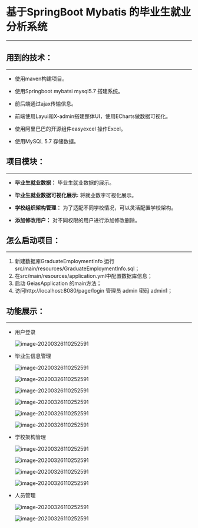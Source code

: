 # 基于SpringBoot Mybatis  的毕业生就业分析系统

---

## 用到的技术：

---

- 使用maven构建项目。

- 使用Springboot mybatsi mysql5.7 搭建系统。

- 前后端通过ajax传输信息。

- 前端使用Layui和X-admin搭建整体UI，使用ECharts做数据可视化。

- 使用阿里巴巴的开源组件easyexcel 操作Excel。

- 使用MySQL 5.7 存储数据。

  

## 项目模块：

---

- **毕业生就业数据：** 毕业生就业数据的展示。

- **毕业生就业数据可视化展示:** 将就业数字可视化展示。

- **学校组织架构管理：** 为了适配不同学校情况，可以灵活配置学校架构。

- **添加修改用户：** 对不同权限的用户进行添加修改删除。 

  

## 怎么启动项目：

---

1. 新建数据库GraduateEmploymentInfo   运行src/main/resources/GraduateEmploymentInfo.sql；
2. 在src/main/resources/application.yml中配置数据库信息；
3. 启动 GeiasApplication 的main方法；
4. 访问http://localhost:8080/page/login 管理员 admin 密码 admin1；

## 功能展示：

----

- 用户登录 

  ![image-20200326110252591](https://github.com/gr2222/image/blob/master/geias/登录.png)

- 毕业生信息管理

  ![image-20200326110252591](https://github.com/gr2222/image/blob/master/geias/首页.png)

  ![image-20200326110252591](https://github.com/gr2222/image/blob/master/geias/工作性质.png)

  ![image-20200326110252591](https://github.com/gr2222/image/blob/master/geias/就业渠道分布.png)

  ![image-20200326110252591](https://github.com/gr2222/image/blob/master/geias/就业地区.png)

  ![image-20200326110252591](https://github.com/gr2222/image/blob/master/geias/就业信息导出.png)

  ![image-20200326110252591](https://github.com/gr2222/image/blob/master/geias/导出Excel信息展示.png)

- 学校架构管理

  ![image-20200326110252591](https://github.com/gr2222/image/blob/master/geias/组织架构.png)

  ![image-20200326110252591](https://github.com/gr2222/image/blob/master/geias/学院列表.png)

  ![image-20200326110252591](https://github.com/gr2222/image/blob/master/geias/专业列表.png)

  ![image-20200326110252591](https://github.com/gr2222/image/blob/master/geias/班级列表.png)

- 人员管理

  ![image-20200326110252591](https://github.com/gr2222/image/blob/master/geias/学院管理员列表.png)

  ![image-20200326110252591](https://github.com/gr2222/image/blob/master/geias/各个学院辅导员列表.png)


